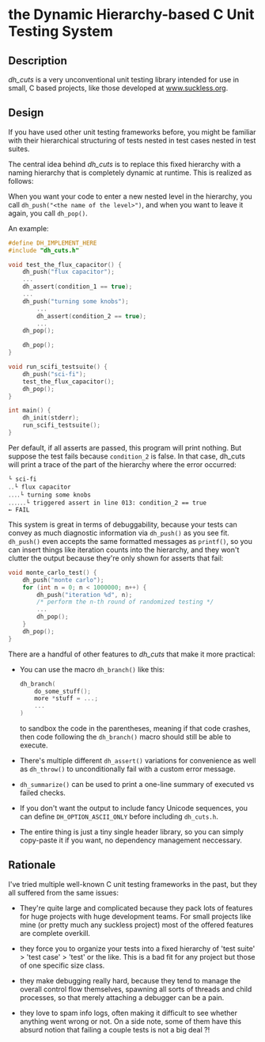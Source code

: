 # the Dynamic Hierarchy-based C Unit Testing System

## Description

*dh_cuts* is a very unconventional unit testing library intended for use
in small, C based projects, like those developed at www.suckless.org.

## Design

If you have used other unit testing frameworks before, you might be
familiar with their hierarchical structuring of tests nested in test cases
nested in test suites.

The central idea behind *dh_cuts* is to replace this fixed hierarchy
with a naming hierarchy that is completely dynamic at runtime.
This is realized as follows:

When you want your code to enter a new nested level in the hierarchy,
you call `dh_push("<the name of the level>")`,
and when you want to leave it again, you call `dh_pop()`.

An example:

```c
#define DH_IMPLEMENT_HERE
#include "dh_cuts.h"

void test_the_flux_capacitor() {
    dh_push("flux capacitor");
    ...
    dh_assert(condition_1 == true);
    ...
    dh_push("turning some knobs");
        ...
        dh_assert(condition_2 == true);
        ...
    dh_pop();

    dh_pop();
}

void run_scifi_testsuite() {
    dh_push("sci-fi");
    test_the_flux_capacitor();
    dh_pop();
}

int main() {
    dh_init(stderr);
    run_scifi_testsuite();
}
```

Per default, if all asserts are passed, this program will print nothing.
But suppose the test fails because `condition_2` is false. In that case, dh_cuts
will print a trace of the part of the hierarchy where the error occurred:

```
└ sci-fi
․․└ flux capacitor
․․․․└ turning some knobs
․․․․․․└ triggered assert in line 013: condition_2 == true               ← FAIL
```

This system is great in terms of debuggability, because your tests can convey
as much diagnostic information via `dh_push()` as you see fit.
`dh_push()` even accepts the same formatted messages as `printf()`, so you can
insert things like iteration counts into the hierarchy, and they won't clutter
the output because they're only shown for asserts that fail:

```c
void monte_carlo_test() {
    dh_push("monte carlo");
    for (int n = 0; n < 1000000; n++) {
        dh_push("iteration %d", n);
        /* perform the n-th round of randomized testing */
        ...
        dh_pop();
    }
    dh_pop();
}
```

There are a handful of other features to *dh_cuts* that make it more practical:

- You can use the macro `dh_branch()` like this:
  ```c
  dh_branch(
      do_some_stuff();
      more *stuff = ...;
      ...
  )
  ```
  to sandbox the code in the parentheses, meaning if that code crashes,
  then code following the `dh_branch()` macro should still be able to execute.

- There's multiple different `dh_assert()` variations for convenience as
  well as `dh_throw()` to unconditionally fail with a custom error
  message.

- `dh_summarize()` can be used to print a one-line summary of executed
  vs failed checks.

- If you don't want the output to include fancy Unicode sequences, you
  can define `DH_OPTION_ASCII_ONLY` before including `dh_cuts.h`.

- The entire thing is just a tiny single header library, so you can
simply copy-paste it if you want, no dependency management neccessary.

## Rationale

I've tried multiple well-known C unit testing frameworks in the past,
but they all suffered from the same issues:

- They're quite large and complicated because they pack lots of
  features for huge projects with huge development teams.
  For small projects like mine (or pretty much any suckless project)
  most of the offered features are complete overkill.

- they force you to organize your tests into a fixed hierarchy of
  'test suite' > 'test case' > 'test' or the like.
  This is a bad fit for any project but those of one specific size class.

- they make debugging really hard, because they tend to manage the
  overall control flow themselves,
  spawning all sorts of threads and child processes, so that merely
  attaching a debugger can be a pain.

- they love to spam info logs, often making it difficult to see
  whether anything went wrong or not.
  On a side note, some of them have this absurd notion that failing a
  couple tests is not a big deal ?!
